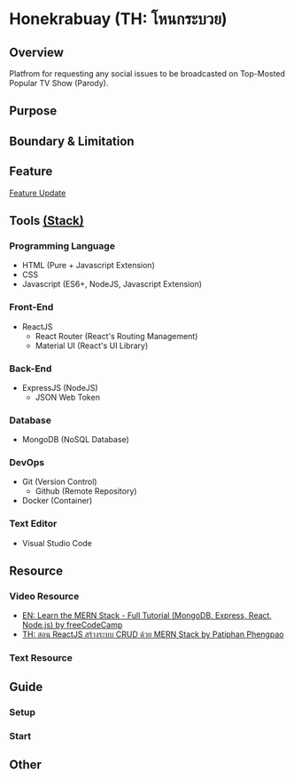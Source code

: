 # Honekrabuay (TH: โหนกระบวย)  

## Overview

Platfrom for requesting any social issues to be broadcasted on Top-Mosted Popular TV Show (Parody).

## Purpose

## Boundary & Limitation

## Feature

[Feature Update](https://github.com/lebrancconvas/Honekrabuay/tree/master/Version)

## Tools [(Stack)](https://stackshare.io/lebrancconvas/honekrabuay)

### Programming Language

- HTML (Pure + Javascript Extension)
- CSS
- Javascript (ES6+, NodeJS, Javascript Extension)

### Front-End

- ReactJS
  - React Router (React's Routing Management)
  - Material UI (React's UI Library)

### Back-End

- ExpressJS (NodeJS)
  - JSON Web Token

### Database

- MongoDB (NoSQL Database)  

### DevOps

- Git (Version Control)
  - Github (Remote Repository)
- Docker (Container)

### Text Editor

- Visual Studio Code

## Resource

### Video Resource

- [EN: Learn the MERN Stack - Full Tutorial (MongoDB, Express, React, Node.js) by freeCodeCamp](https://www.youtube.com/watch?v=7CqJlxBYj-M)
- [TH: สอน ReactJS สร้างระบบ CRUD ด้วย MERN Stack by Patiphan Phengpao](https://www.youtube.com/watch?v=-RCZ0rZvoAU)

### Text Resource

## Guide

### Setup

### Start

## Other

